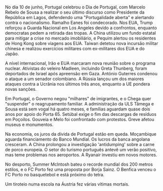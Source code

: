 No dia 10 de junho, Portugal celebrou o Dia de Portugal, com Marcelo Rebelo de Sousa a realizar o seu último discurso como Presidente da República em Lagos, defendendo uma "Portugalidade aberta" e alertando contra o nacionalismo. Ramalho Eanes foi condecorado. Nos EUA, Trump reforçou a Guarda Nacional em Los Angeles devido a confrontos, enquanto democratas pedem a retirada das tropas. A China utilizou um fundo estatal para mitigar a crise no mercado imobiliário, e Pequim alertou os residentes de Hong Kong sobre viagens aos EUA. Taiwan detetou nova incursão militar chinesa e realizou exercícios militares com ex-militares dos EUA e do Japão.

A nível internacional, Irão e EUA marcaram nova reunião sobre o programa nuclear. Ativistas do veleiro Madleen, incluindo Greta Thunberg, foram deportados de Israel após apreensão em Gaza. António Guterres condenou o ataque a um senador colombiano. A Rússia lançou um dos maiores ataques contra a Ucrânia nos últimos três anos, enquanto a UE pondera novas sanções.

Em Portugal, o Governo negou "milhares" de imigrantes, e o Chega quer "suspender" o reagrupamento familiar. A administração da ULS Tâmega e Sousa está sem vogal há quatro meses, e famílias aguardam quase dois anos por apoio do Porta 65. Setúbal exige o fim das descargas de resíduos em Poçoilos. Gouveia e Melo foi confrontado com protestos. Greve afetou museus e monumentos.

Na economia, os juros da dívida de Portugal estão em queda. Moçambique aguarda financiamento do Banco Mundial. Os lucros da banca angolana cresceram. A China prolongou a investigação 'antidumping' sobre a carne de porco europeia. O setor do turismo português antevê um verão positivo, mas teme problemas nos aeroportos. A Ryanair investiu em novos motores.

No desporto, Summer McIntosh bateu o recorde mundial dos 200 metros estilos, e o FC Porto fez uma proposta por Borja Sainz. O Benfica venceu o FC Porto no basquetebol e está próximo do tetra.

Um tiroteio numa escola na Áustria fez várias vítimas mortais.